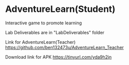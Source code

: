 # AdventureLearn(Student)
 Interactive game to promote learning
 
 Lab Deliverables are in "LabDeliverables" folder
 
 Link for AdventureLearn(Teacher)
 https://github.com/ben132473u/AdventureLearn_Teacher
 
 Download link for APK 
 https://tinyurl.com/yda9h2jn

